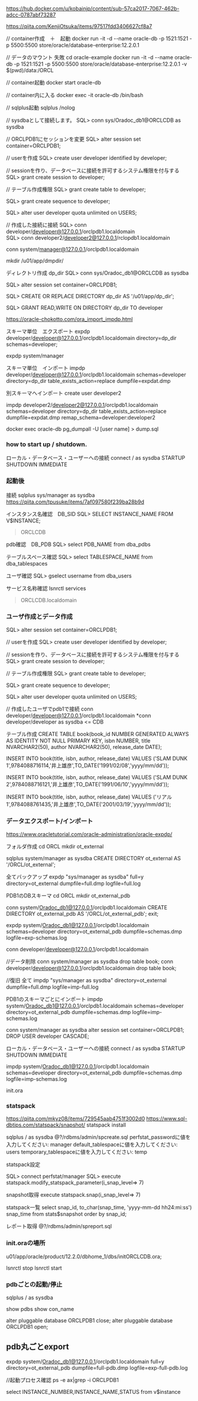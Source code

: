 
https://hub.docker.com/u/kobainjp/content/sub-57ca2017-7067-462b-adcc-0787abf73287

https://qiita.com/KenjiOtsuka/items/97517fdd3406627cf8a7

// container作成　＋　起動
docker run -it -d --name oracle-db -p 1521:1521 -p 5500:5500 store/oracle/database-enterprise:12.2.0.1 

// データのマウント 失敗
cd oracle-example
docker run -it -d --name oracle-db -p 1521:1521 -p 5500:5500 store/oracle/database-enterprise:12.2.0.1 -v $(pwd)/data:/ORCL

// container起動
docker start oracle-db

// container内に入る
docker exec -it oracle-db /bin/bash

// sqlplus起動
sqlplus /nolog

// sysdbaとして接続します。
SQL> conn sys/Oradoc_db1@ORCLCDB as sysdba

// ORCLPDB1にセッションを変更
SQL> alter session set container=ORCLPDB1;

// userを作成
SQL> create user developer identified by developer;

// sessionを作り、データベースに接続を許可するシステム権限を付与する
SQL> grant create session to developer;

// テーブル作成権限
SQL> grant create table to developer;

SQL> grant create sequence to developer;

SQL> alter user developer quota unlimited on USERS;

// 作成した接続に接続
SQL> conn developer/developer@127.0.0.1/orclpdb1.localdomain   
SQL> conn developer2/developer2@127.0.0.1/rclopdb1.localdomain   

conn system/manager@127.0.0.1/orclpdb1.localdomain 


mkdir /u01/app/dmpdir/

ディレクトリ作成 dp_dir
SQL> conn sys/Oradoc_db1@ORCLCDB as sysdba

SQL> alter session set container=ORCLPDB1;

SQL> CREATE OR REPLACE DIRECTORY dp_dir AS '/u01/app/dp_dir';

SQL> GRANT READ,WRITE ON DIRECTORY dp_dir TO developer

https://oracle-chokotto.com/ora_import_impdp.html

スキーマ単位　エクスポート
expdp developer/developer@127.0.0.1/orclpdb1.localdomain directory=dp_dir schemas=developer;

expdp system/manager

スキーマ単位　インポート
impdp developer/developer@127.0.0.1/orclpdb1.localdomain schemas=developer directory=dp_dir table_exists_action=replace dumpfile=expdat.dmp 


別スキーマへインポート
create user developer2

impdp developer2/developer2@127.0.0.1/orclpdb1.localdomain schemas=developer directory=dp_dir table_exists_action=replace dumpfile=expdat.dmp remap_schema=developer:developer2

docker exec oracle-db pg_dumpall -U [user name] > dump.sql



###  how to start up / shutdown. 

ローカル・データベース・ユーザーへの接続
connect / as sysdba
STARTUP
SHUTDOWN IMMEDIATE

### 起動後

接続
sqlplus sys/manager as sysdba
https://qiita.com/tpusuke/items/7af097580f239ba28b9d

インスタンス名確認　DB_SID
SQL> SELECT INSTANCE_NAME FROM V$INSTANCE;
>ORCLCDB

pdb確認　DB_PDB
SQL> select PDB_NAME from dba_pdbs

テーブルスペース確認
SQL> select TABLESPACE_NAME from dba_tablespaces

ユーザ確認
SQL> gselect username from dba_users

サービス名称確認
lsnrctl services
>ORCLCDB.localdomain

### ユーザ作成とデータ作成

SQL> alter session set container=ORCLPDB1;

// userを作成
SQL> create user developer identified by developer;

// sessionを作り、データベースに接続を許可するシステム権限を付与する
SQL> grant create session to developer;

// テーブル作成権限
SQL> grant create table to developer;

SQL> grant create sequence to developer;

SQL> alter user developer quota unlimited on USERS;

// 作成したユーザでpdb1で接続
conn developer/developer@127.0.0.1/orclpdb1.localdomain
*conn developer/developer as sysdba <= CDB

テーブル作成
CREATE TABLE book(book_id NUMBER GENERATED ALWAYS AS IDENTITY NOT NULL PRIMARY KEY, isbn NUMBER, title NVARCHAR2(50), author NVARCHAR2(50), release_date DATE);

INSERT INTO book(title, isbn,  author, release_date) VALUES ('SLAM DUNK 1',9784088716114,'井上雄彦',TO_DATE('1991/02/08','yyyy/mm/dd'));

INSERT INTO book(title, isbn,  author, release_date) VALUES ('SLAM DUNK 2',9784088716121,'井上雄彦',TO_DATE('1991/06/10','yyyy/mm/dd'));

INSERT INTO book(title, isbn,  author, release_date) VALUES ('リアル 1',9784088761435,'井上雄彦',TO_DATE('2001/03/19','yyyy/mm/dd'));

### データエクスポート/インポート
https://www.oracletutorial.com/oracle-administration/oracle-expdp/

フォルダ作成
cd ORCL
mkdir ot_external

sqlplus system/manager as sysdba
CREATE DIRECTORY ot_external AS '/ORCL/ot_external';

全てバックアップ
expdp \"sys/manager as sysdba\" full=y directory=ot_external dumpfile=full.dmp  logfile=full.log

PDB1のDBスキーマ
cd ORCL
mkdir ot_external_pdb

conn system/Oradoc_db1@127.0.0.1/orclpdb1.localdomain
CREATE DIRECTORY ot_external_pdb AS '/ORCL/ot_external_pdb';
exit;

expdp system/Oradoc_db1@127.0.0.1/orclpdb1.localdomain schemas=developer directory=ot_external_pdb dumpfile=schemas.dmp  logfile=exp-schemas.log 


conn developer/developer@127.0.0.1/orclpdb1.localdomain

//データ削除
conn system/manager as sysdba
drop table book;
conn developer/developer@127.0.0.1/orclpdb1.localdomain
drop table book;

//復旧
全て
impdp \"sys/manager as sysdba\" directory=ot_external dumpfile=full.dmp logfile=imp-full.log 

PDB1のスキーマごとにインポート
impdp system/Oradoc_db1@127.0.0.1/orclpdb1.localdomain schemas=developer directory=ot_external_pdb dumpfile=schemas.dmp  logfile=imp-schemas.log 

conn system/manager as sysdba
alter session set container=ORCLPDB1;
DROP USER developer CASCADE; 

ローカル・データベース・ユーザーへの接続
connect / as sysdba
STARTUP
SHUTDOWN IMMEDIATE

impdp system/Oradoc_db1@127.0.0.1/orclpdb1.localdomain schemas=developer directory=ot_external_pdb dumpfile=schemas.dmp  logfile=imp-schemas.log 

init.ora

### statspack
https://qiita.com/mkyz08/items/729545aab4751f3002d0
https://www.sql-dbtips.com/statspack/snapshot/
statspack install

sqlplus / as sysdba
@?/rdbms/admin/spcreate.sql
perfstat_passwordに値を入力してください: manager
default_tablespaceに値を入力してください: users
temporary_tablespaceに値を入力してください: temp

statspack設定

SQL> connect perfstat/manager
SQL> execute statspack.modify_statspack_parameter(i_snap_level=> 7)

snapshot取得
execute statspack.snap(i_snap_level=> 7)

statspack一覧
select snap_id, to_char(snap_time, 'yyyy-mm-dd hh24:mi:ss') snap_time from stats$snapshot order by snap_id;

レポート取得
@?/rdbms/admin/spreport.sql

### init.oraの場所
u01/app/oracle/product/12.2.0/dbhome_1/dbs/initORCLCDB.ora;

lsnrctl stop
lsnrctl start

### pdbごとの起動/停止
sqlplus / as sysdba

show pdbs
show con_name

alter pluggable database ORCLPDB1 close; 
alter pluggable database ORCLPDB1 open; 

## pdb丸ごとexport
expdp system/Oradoc_db1@127.0.0.1/orclpdb1.localdomain full=y directory=ot_external_pdb dumpfile=full-pdb.dmp  logfile=exp-full-pdb.log 

//起動プロセス確認
ps -e ax|grep -i ORCLPDB1

select INSTANCE_NUMBER,INSTANCE_NAME,STATUS from v$instance
